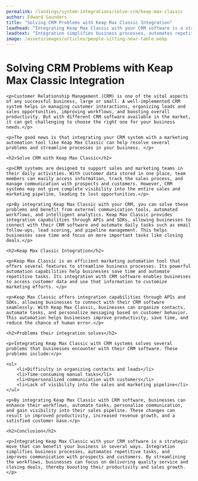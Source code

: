 ```yaml
---
permalink: /landings/system-integrations/solve-crm/keap-max-classic
author: Edward Saunders
title: "Solving CRM Problems with Keap Max Classic Integration"
leadhead: "Integrating Keap Max Classic with your CRM software is a strategic move that can benefit your business in several ways"
leadtext: "Integration simplifies business processes, automates repetitive tasks, and improves communication with prospects and customers. By streamlining the workflows, businesses can focus on delivering quality service and closing deals, thereby boosting their productivity and sales growth."
image: /assets/images/articles/people-sitting-near-table.webp
---
```

<div class="arttext">	<h1>Solving CRM Problems with Keap Max Classic Integration</h1>

	<p>Customer Relationship Management (CRM) is one of the vital aspects of any successful business, large or small. A well-implemented CRM system helps in managing customer interactions, organizing leads and sales opportunities, improving workflows, and boosting overall productivity. But with different CRM software available in the market, it can get challenging to choose the right one for your business needs.</p>

	<p>The good news is that integrating your CRM system with a marketing automation tool like Keap Max Classic can help resolve several problems and streamline processes in your business. </p>

	<h2>Solve CRM with Keap Max Classic</h2>

	<p>CRM systems are designed to support sales and marketing teams in their daily activities. With customer data stored in one place, team members can easily access information, track the sales process, and manage communication with prospects and customers. However, CRM systems may not give complete visibility into the entire sales and marketing pipeline, leading to lost opportunities.</p>

	<p>By integrating Keap Max Classic with your CRM, you can solve these problems and benefit from external communication tools, automated workflows, and intelligent analytics. Keap Max Classic provides integration capabilities through APIs and SDKs, allowing businesses to connect with their CRM software and automate daily tasks such as email follow-ups, lead scoring, and pipeline management. This helps businesses save time and focus on more important tasks like closing deals.</p>

	<h2>Keap Max Classic Integration</h2>

	<p>Keap Max Classic is an efficient marketing automation tool that offers several features to streamline business processes. Its powerful automation capabilities help businesses save time and automate repetitive tasks. Its integration with CRM software enables businesses to access customer data and use that information to customize marketing efforts. </p>

	<p>Keap Max Classic offers integration capabilities through APIs and SDKs, allowing businesses to connect with their CRM software seamlessly. With Keap Max Classic, businesses can organize contacts, automate tasks, and personalize messaging based on customer behavior. This automation helps businesses improve productivity, save time, and reduce the chance of human error.</p>

	<h2>Problems their integration solves</h2>

	<p>Integrating Keap Max Classic with CRM systems solves several problems that businesses encounter with their CRM software. These problems include:</p>

	<ul>
		<li>Difficulty in organizing contacts and leads</li>
		<li>Time-consuming manual tasks</li>
		<li>Unpersonalized communication with customers</li>
		<li>Lack of visibility into the sales and marketing pipeline</li>
	</ul>

	<p>By integrating Keap Max Classic with CRM software, businesses can enhance their workflows, automate tasks, personalize communication, and gain visibility into their sales pipeline. These changes can result in improved productivity, increased revenue growth, and a satisfied customer base.</p>

	<h2>Conclusion</h2>

	<p>Integrating Keap Max Classic with your CRM software is a strategic move that can benefit your business in several ways. Integration simplifies business processes, automates repetitive tasks, and improves communication with prospects and customers. By streamlining the workflows, businesses can focus on delivering quality service and closing deals, thereby boosting their productivity and sales growth.</p>
</div>
